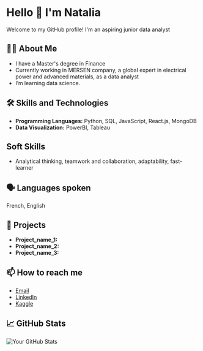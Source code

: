 # Hello 👋 I'm Natalia
Welcome to my GitHub profile! I'm an aspiring junior data analyst 

## 👩‍💻 About Me
- I have a Master's degree in Finance
- Currently working in MERSEN company, a global expert in electrical power and advanced materials, as a data analyst
- I’m learning data science.

## 🛠️ Skills and Technologies
- **Programming Languages:** Python, SQL, JavaScript, React.js, MongoDB
- **Data Visualization:** PowerBI, Tableau

## Soft Skills
- Analytical thinking, teamwork and collaboration, adaptability, fast-learner

## 🗣️ Languages spoken
French, English

## 🌟 Projects
- **Project_name_1:**
- **Project_name_2:**
- **Project_name_3:**

## 📫 How to reach me
- [Email](mailto:natalia.gravereaux@gmail.com)
- [LinkedIn](https://www.linkedin.com/in/nmikh/)
- [Kaggle](https://www.kaggle.com/nataliagravereaux)

## 📈 GitHub Stats
![Your GitHub Stats](https://github-readme-stats.vercel.app/api?username=ngravereaux&show_icons=true)
